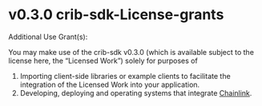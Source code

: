  <!-- x-release-please-start-version -->
# v0.3.0 crib-sdk-License-grants

Additional Use Grant(s):

You may make use of the crib-sdk v0.3.0 (which is available subject to the license
here, the “Licensed Work”) solely for purposes of
<!-- x-release-please-end -->


1. Importing client-side libraries or example clients to facilitate the integration of the Licensed Work into your
application.
2. Developing, deploying and operating systems that integrate [Chainlink](https://github.com/smartcontractkit/chainlink).
